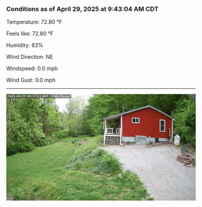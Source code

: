 ### Conditions as of April 29, 2025 at 9:43:04 AM CDT 

Temperature: 72.80 &deg;F

Feels like: 72.80 &deg;F

Humidity: 83%

Wind Direction: NE

Windspeed: 0.0 mph

Wind Gust: 0.0 mph

---

<img src="./images/latest.jpeg"/>


